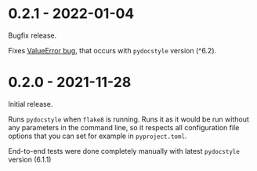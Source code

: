 0.2.1 - 2022-01-04
===================

Bugfix release.

Fixes [ValueError bug](https://github.com/KRunchPL/flake8-pydocstyle/issues/3), that occurs with `pydocstyle` version (^6.2).


0.2.0 - 2021-11-28
===================

Initial release.

Runs `pydocstyle` when `flake8` is running.
Runs it as it would be run without any parameters in the command line, so it respects all configuration file options that you can set for example in `pyproject.toml`.

End-to-end tests were done completely manually with latest `pydocstyle` version (6.1.1)
